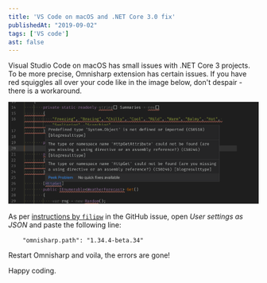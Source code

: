 ```yaml
---
title: 'VS Code on macOS and .NET Core 3.0 fix'
publishedAt: "2019-09-02"
tags: ['VS code']
ast: false
---
```


Visual Studio Code on macOS has small issues with .NET Core 3 projects. To be more precise, Omnisharp extension has certain issues. If you have red squiggles all over your code like in the image below, don't despair - there is a workaround.

![Adding new item](2019-09-30-asp-core-3-macos.png)

As per [instructions by `filipw`](https://github.com/OmniSharp/omnisharp-vscode/issues/3290#issuecomment-536604319) in the GitHub issue, open _User settings as JSON_ and paste the following line:

```
    "omnisharp.path": "1.34.4-beta.34"
```

Restart Omnisharp and voila, the errors are gone!

Happy coding.
